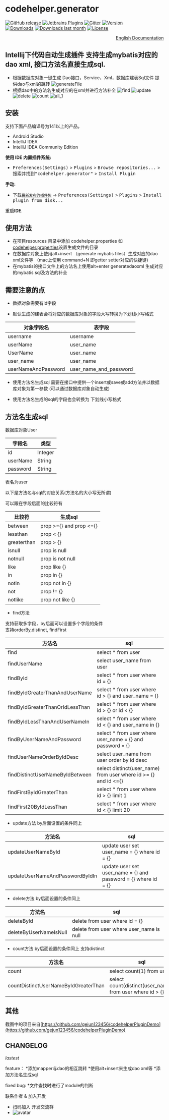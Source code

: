 codehelper.generator 
=================
[![GitHub release][release-img]][latest-release] [![Jetbrains Plugins][plugin-img]][plugin] [![Gitter][badge-gitter-img]][badge-gitter]
[![Version](http://phpstorm.espend.de/badge/8640/version)][plugin]  
[![Downloads](http://phpstorm.espend.de/badge/8640/downloads)][plugin]
[![Downloads last month](http://phpstorm.espend.de/badge/8640/last-month)][plugin]
[![License](https://img.shields.io/badge/license-Apache%202-4EB1BA.svg)](https://www.apache.org/licenses/LICENSE-2.0.html)
<div align="right">
<a href="README-EN.md">English Documentation</a>
</div>

Intellij下代码自动生成插件 支持生成mybatis对应的dao xml, 接口方法名直接生成sql.
-----------------------------------------------------------------------
- 根据数据库对象一键生成 Dao接口，Service，Xml，数据库建表Sql文件  提供dao与xml的跳转
![generateFile](https://raw.githubusercontent.com/zhengjunbase/codehelper.generator/develop/screenshot/generateFiles.gif)
- 根据dao中的方法名生成对应的在xml并进行方法补全
![find](https://raw.githubusercontent.com/zhengjunbase/codehelper.generator/develop/screenshot/find.gif)
![update](https://raw.githubusercontent.com/zhengjunbase/codehelper.generator/develop/screenshot/update.gif)
![delete](https://raw.githubusercontent.com/zhengjunbase/codehelper.generator/develop/screenshot/delete.gif)
![count](https://raw.githubusercontent.com/zhengjunbase/codehelper.generator/develop/screenshot/count.gif)
![all_1](https://raw.githubusercontent.com/zhengjunbase/codehelper.generator/develop/screenshot/all_1.gif)

安装
----

支持下面产品编译号为141以上的产品。

- Android Studio
- IntelliJ IDEA
- IntelliJ IDEA Community Edition


**使用 IDE 内置插件系统:**
- <kbd>Preferences(Settings)</kbd> > <kbd>Plugins</kbd> > <kbd>Browse repositories...</kbd> > <kbd>搜索并找到"codehelper.generator"</kbd> > <kbd>Install Plugin</kbd>

**手动:**
- 下载[`最新发布的插件包`][latest-release] -> <kbd>Preferences(Settings)</kbd> > <kbd>Plugins</kbd> > <kbd>Install plugin from disk...</kbd>

重启**IDE**.

使用方法
--------------------------------------------------------------------------
- 在项目resources 目录中添加 codehelper.properties 如[codehelper.properties](https://raw.githubusercontent.com/zhengjunbase/codehelper.generator/develop/codehelper.properties)设置生成文件的目录
- 在数据库对象上使用alt+insert （generate mybatis files）生成对应的dao xml文件等 （mac上使用 command+N 即getter setter对应的快捷键)
- 在mybatis的接口文件上的方法名上使用alt+enter generatedaoxml 生成对应的mybatis sql及方法的补全  

需要注意的点
-----------------------------------------------------------------------------
- 数据对象需要有id字段

- 默认生成的建表会将对应的数据库对象的字段大写转换为下划线小写格式

对象字段名 | 表字段
------ | -------
username | username
userName | user_name
UserName | user_name
user_name  | user_name
userNameAndPassword | user_name_and_password  

- 使用方法名生成sql 需要在接口中提供一个insert或save或add方法并以数据库对象为第一参数 (可以通过数据库对象自动生成) 

- 使用方法名生成的sql的字段也会转换为 下划线小写格式


方法名生成sql
-----------------------------------------------------------------------------------------
数据库对象User  

字段名  | 类型
-----   | ------
id      | Integer
userName | String
password | String  

表名为user  

以下是方法名与sql的对应关系(方法名的大小写无所谓)   


可以跟在字段后面的比较符有 

比较符  | 生成sql                  
------- | --------
between |  prop >={} and prop <={}
lessthan  | prop < {}
greaterthan | prop > {}
isnull | prop is null
notnull | prop is not null
like   | prop like {}
in     | prop in {}
notin  | prop not in {}
not    | prop != {}
notlike | prop not like {}

- find方法  

支持获取多字段，by后面可以设置多个字段的条件  
支持orderBy,distinct, findFirst

方法名       |  sql  
-----------  |  --------------
find         | select * from user
findUserName | select user_name from user
findById	| select * from user where id = {}
findByIdGreaterThanAndUserName | select * from user where id > {} and user_name = {}  
findByIdGreaterThanOrIdLessThan | select * from user where id > {} or id < {}
findByIdLessThanAndUserNameIn  | select * from user where id < {} and user_name in {}
findByUserNameAndPassword      | select * from user where user_name = {} and password = {}
findUserNameOrderByIdDesc   | select user_name from user order by id desc
findDistinctUserNameByIdBetween | select distinct(user_name) from user where id >= {} and id <={} 
findFirstByIdGreaterThan | select * from user where id > {} limit 1
findFirst20ByIdLessThan  | select * from user where id < {} limit 20  

- update方法 by后面设置的条件同上  

方法名     | sql
---------- |  -------
updateUserNameById | update user set user_name = {} where id = {}
updateUserNameAndPasswordByIdIn  | update user set user_name = {} and password = {} where id = {}

- delete方法
by后面设置的条件同上  

方法名  |  sql
------- | ---------
deleteById | delete from user where id = {}
deleteByUserNameIsNull  | delete from user where user_name is null

- count方法
by后面设置的条件同上 支持distinct  

方法名  | sql
------- | ----------
count   | select count(1) from user
countDistinctUserNameByIdGreaterThan | select count(distinct(user_name)) from user where id > {}

其他
----------------------------------
截图中的项目来自[https://github.com/gejun123456/codehelperPluginDemo](https://github.com/gejun123456/codehelperPluginDemo)

CHANGELOG
------------------------------------------------
*lastest*

feature：
*添加mapper与dao的相互跳转
*使用alt+insert来生成dao xml等
*添加方法名生成sql

fixed bug:
*文件查找时进行了module的判断




联系作者 & 加入开发

- 扫码加入 开发交流群
- ![avatar](https://raw.githubusercontent.com/zhengjunbase/codehelper.generator/master/src/main/resources/group3.jpeg )


[release-img]: https://img.shields.io/github/release/zhengjunbase/codehelper.generator.svg
[latest-release]: https://github.com/zhengjunbase/codehelper.generator/releases/latest
[badge-gitter-img]: https://img.shields.io/gitter/room/zhengjunbase/codehelper.generator.svg
[badge-gitter]: https://gitter.im/codehelper-generator/Lobby
[plugin-img]: https://img.shields.io/badge/plugin-8640-orange.svg
[plugin]: https://plugins.jetbrains.com/plugin/8640

